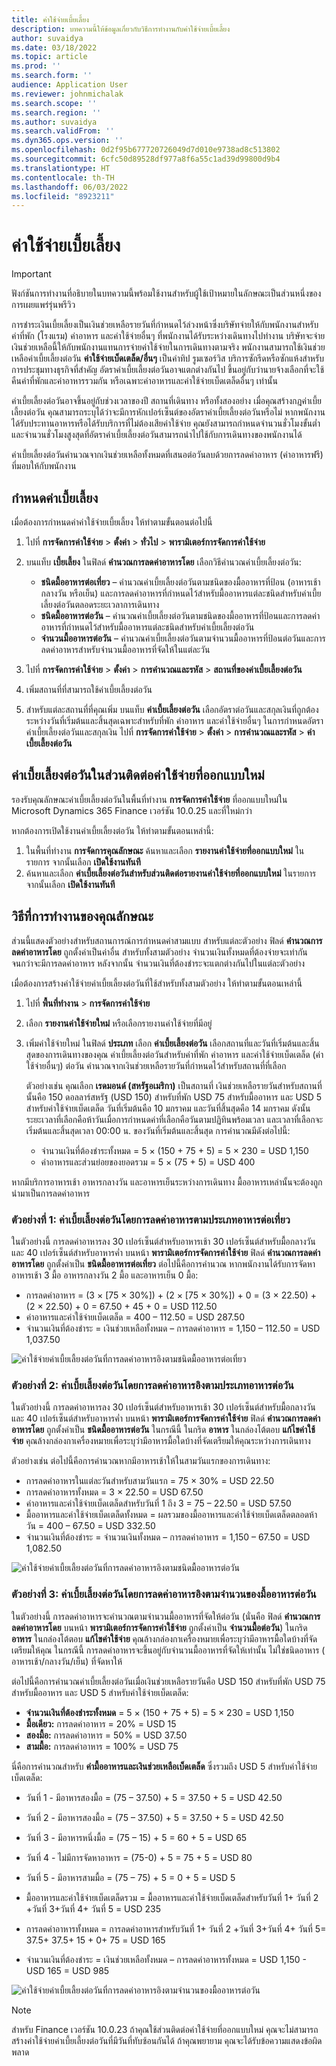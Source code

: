 ```yaml
---
title: ค่าใช้จ่ายเบี้ยเลี้ยง
description: บทความนี้ให้ข้อมูลเกี่ยวกับวิธีการทำงานกับค่าใช้จ่ายเบี้ยเลี้ยง
author: suvaidya
ms.date: 03/18/2022
ms.topic: article
ms.prod: ''
ms.search.form: ''
audience: Application User
ms.reviewer: johnmichalak
ms.search.scope: ''
ms.search.region: ''
ms.author: suvaidya
ms.search.validFrom: ''
ms.dyn365.ops.version: ''
ms.openlocfilehash: 0d2f95b677720726049d7d010e9738ad8c513802
ms.sourcegitcommit: 6cfc50d89528df977a8f6a55c1ad39d99800d9b4
ms.translationtype: HT
ms.contentlocale: th-TH
ms.lasthandoff: 06/03/2022
ms.locfileid: "8923211"
---
```

# <a name="per-diem-expenses"></a>ค่าใช้จ่ายเบี้ยเลี้ยง

> [!IMPORTANT] 
> ฟังก์ชันการทำงานที่อธิบายในบทความนี้พร้อมใช้งานสำหรับผู้ใช้เป้าหมายในลักษณะเป็นส่วนหนึ่งของการเผยแพร่รุ่นพรีวิว

การชำระเงินเบี้ยเลี้ยงเป็นเงินช่วยเหลือรายวันที่กำหนดไว้ล่วงหน้าซึ่งบริษัทจ่ายให้กับพนักงานสำหรับค่าที่พัก (โรงแรม) ค่าอาหาร และค่าใช้จ่ายอื่นๆ ที่พนักงานได้รับระหว่างเดินทางไปทำงาน บริษัทจะจ่ายเงินช่วยเหลือนี้ให้กับพนักงานแทนการจ่ายค่าใช้จ่ายในการเดินทางตามจริง พนักงานสามารถใช้เงินช่วยเหลือค่าเบี้ยเลี้ยงต่อวัน **ค่าใช้จ่ายเบ็ดเตล็ด/อื่นๆ** เป็นค่าทิป รูมเซอร์วิส บริการซักรีดหรือซักแห้งสำหรับการประชุมทางธุรกิจที่สำคัญ อัตราค่าเบี้ยเลี้ยงต่อวันอาจแตกต่างกันไป ขึ้นอยู่กับว่านายจ้างเลือกที่จะใช้คืนค่าที่พักและค่าอาหารรวมกัน หรือเฉพาะค่าอาหารและค่าใช้จ่ายเบ็ดเตล็ดอื่นๆ เท่านั้น

ค่าเบี้ยเลี้ยงต่อวันอาจขึ้นอยู่กับช่วงเวลาของปี สถานที่เดินทาง หรือทั้งสองอย่าง เมื่อคุณสร้างกฎค่าเบี้ยเลี้ยงต่อวัน คุณสามารถระบุได้ว่าจะมีการหักเปอร์เซ็นต์ของอัตราค่าเบี้ยเลี้ยงต่อวันหรือไม่ หากพนักงานได้รับประทานอาหารหรือได้รับบริการที่ไม่ต้องเสียค่าใช้จ่าย คุณยังสามารถกำหนดจำนวนชั่วโมงขั้นต่ำและจำนวนชั่วโมงสูงสุดที่อัตราค่าเบี้ยเลี้ยงต่อวันสามารถนำไปใช้กับการเดินทางของพนักงานได้

ค่าเบี้ยเลี้ยงต่อวันคำนวณจากเงินช่วยเหลือทั้งหมดที่เสนอต่อวันลบด้วยการลดค่าอาหาร (ค่าอาหารฟรี) ที่มอบให้กับพนักงาน

## <a name="configure-per-diems"></a>กำหนดค่าเบี้ยเลี้ยง

เมื่อต้องการกำหนดค่าค่าใช้จ่ายเบี้ยเลี้ยง ให้ทำตามขั้นตอนต่อไปนี้

1. ไปที่ **การจัดการค่าใช้จ่าย** \> **ตั้งค่า** \> **ทั่วไป** \> **พารามิเตอร์การจัดการค่าใช้จ่าย**
2. บนแท็บ **เบี้ยเลี้ยง** ในฟิลด์ **คำนวณการลดค่าอาหารโดย** เลือกวิธีคำนวณค่าเบี้ยเลี้ยงต่อวัน:

    - **ชนิดมื้ออาหารต่อเที่ยว** – คำนวณค่าเบี้ยเลี้ยงต่อวันตามชนิดของมื้ออาหารที่ป้อน (อาหารเช้า กลางวัน หรือเย็น) และการลดค่าอาหารที่กำหนดไว้สำหรับมื้ออาหารแต่ละชนิดสำหรับค่าเบี้ยเลี้ยงต่อวันตลอดระยะเวลาการเดินทาง
    - **ชนิดมื้ออาหารต่อวัน** – คำนวณค่าเบี้ยเลี้ยงต่อวันตามชนิดของมื้ออาหารที่ป้อนและการลดค่าอาหารที่กำหนดไว้สำหรับมื้ออาหารแต่ละชนิดสำหรับค่าเบี้ยเลี้ยงต่อวัน
    - **จำนวนมื้ออาหารต่อวัน** – คำนวณค่าเบี้ยเลี้ยงต่อวันตามจำนวนมื้ออาหารที่ป้อนต่อวันและการลดค่าอาหารสำหรับจำนวนมื้ออาหารที่จัดให้ในแต่ละวัน

3. ไปที่ **การจัดการค่าใช้จ่าย** \> **ตั้งค่า** \> **การคำนวณและรหัส** \> **สถานที่ของค่าเบี้ยเลี้ยงต่อวัน**
4. เพิ่มสถานที่ที่สามารถใช้ค่าเบี้ยเลี้ยงต่อวัน
5. สำหรับแต่ละสถานที่ที่คุณเพิ่ม บนแท็บ **ค่าเบี้ยเลี้ยงต่อวัน** เลือกอัตราต่อวันและสกุลเงินที่ถูกต้องระหว่างวันที่เริ่มต้นและสิ้นสุดเฉพาะสำหรับที่พัก ค่าอาหาร และค่าใช้จ่ายอื่นๆ ในการกำหนดอัตราค่าเบี้ยเลี้ยงต่อวันและสกุลเงิน ไปที่ **การจัดการค่าใช้จ่าย** \> **ตั้งค่า** \> **การคำนวณและรหัส** \> **ค่าเบี้ยเลี้ยงต่อวัน**

## <a name="per-diems-in-the-reimagined-expense-interface"></a>ค่าเบี้ยเลี้ยงต่อวันในส่วนติดต่อค่าใช้จ่ายที่ออกแบบใหม่

รองรับคุณลักษณะค่าเบี้ยเลี้ยงต่อวันในพื้นที่ทำงาน **การจัดการค่าใช้จ่าย** ที่ออกแบบใหม่ใน Microsoft Dynamics 365 Finance เวอร์ชัน 10.0.25 และที่ใหม่กว่า

หากต้องการเปิดใช้งานค่าเบี้ยเลี้ยงต่อวัน ให้ทำตามขั้นตอนเหล่านี้:

1. ในพื้นที่ทำงาน **การจัดการคุณลักษณะ** ค้นหาและเลือก **รายงานค่าใช้จ่ายที่ออกแบบใหม่** ในรายการ จากนั้นเลือก **เปิดใช้งานทันที**
2. ค้นหาและเลือก **ค่าเบี้ยเลี้ยงต่อวันสำหรับส่วนติดต่อรายงานค่าใช้จ่ายที่ออกแบบใหม่** ในรายการ จากนั้นเลือก **เปิดใช้งานทันที**

## <a name="how-the-feature-works"></a>วิธีที่การทำงานของคุณลักษณะ

ส่วนนี้แสดงตัวอย่างสำหรับสถานการณ์การกำหนดค่าสามแบบ สำหรับแต่ละตัวอย่าง ฟิลด์ **คำนวณการลดค่าอาหารโดย** ถูกตั้งค่าเป็นค่าอื่น สำหรับทั้งสามตัวอย่าง จำนวนเงินทั้งหมดที่ต้องจ่ายจะเท่ากันจนกว่าจะมีการลดค่าอาหาร หลังจากนั้น จำนวนเงินที่ต้องชำระจะแตกต่างกันไปในแต่ละตัวอย่าง

เมื่อต้องการสร้างค่าใช้จ่ายค่าเบี้ยเลี้ยงต่อวันที่ใช้สำหรับทั้งสามตัวอย่าง ให้ทำตามขั้นตอนเหล่านี้

1. ไปที่ **พื้นที่ทำงาน** \> **การจัดการค่าใช้จ่าย**
2. เลือก **รายงานค่าใช้จ่ายใหม่** หรือเลือกรายงานค่าใช้จ่ายที่มีอยู่
3. เพิ่มค่าใช้จ่ายใหม่ ในฟิลด์ **ประเภท** เลือก **ค่าเบี้ยเลี้ยงต่อวัน** เลือกสถานที่และวันที่เริ่มต้นและสิ้นสุดของการเดินทางของคุณ ค่าเบี้ยเลี้ยงต่อวันสำหรับค่าที่พัก ค่าอาหาร และค่าใช้จ่ายเบ็ดเตล็ด (ค่าใช้จ่ายอื่นๆ) ต่อวัน คำนวณจากเงินช่วยเหลือรายวันที่กำหนดไว้สำหรับสถานที่ที่เลือก

    ตัวอย่างเช่น คุณเลือก **เรดมอนด์ (สหรัฐอเมริกา)** เป็นสถานที่ เงินช่วยเหลือรายวันสำหรับสถานที่นั้นคือ 150 ดอลลาร์สหรัฐ (USD 150) สำหรับที่พัก USD 75 สำหรับมื้ออาหาร และ USD 5 สำหรับค่าใช้จ่ายเบ็ดเตล็ด วันที่เริ่มต้นคือ 10 มกราคม และวันที่สิ้นสุดคือ 14 มกราคม ดังนั้น ระยะเวลาที่เลือกคือห้าวันเมื่อการกำหนดค่าที่เลือกคือวันตามปฏิทินพร้อมเวลา และเวลาที่เลือกจะเริ่มต้นและสิ้นสุดเวลา 00:00 น. ของวันที่เริ่มต้นและสิ้นสุด การคำนวณมีดังต่อไปนี้:

    - จำนวนเงินที่ต้องชำระทั้งหมด = 5 × (150 + 75 + 5) = 5 × 230 = USD 1,150
    - ค่าอาหารและส่วนย่อยของยอดรวม = 5 × (75 + 5) = USD 400

หากมีบริการอาหารเช้า อาหารกลางวัน และอาหารเย็นระหว่างการเดินทาง มื้ออาหารเหล่านั้นจะต้องถูกนำมาเป็นการลดค่าอาหาร

### <a name="example-1-per-diem-where-meal-reductions-are-based-on-meal-type-per-trip"></a>ตัวอย่างที่ 1: ค่าเบี้ยเลี้ยงต่อวันโดยการลดค่าอาหารตามประเภทอาหารต่อเที่ยว

ในตัวอย่างนี้ การลดค่าอาหารลง 30 เปอร์เซ็นต์สำหรับอาหารเช้า 30 เปอร์เซ็นต์สำหรับมื้อกลางวัน และ 40 เปอร์เซ็นต์สำหรับอาหารค่ำ บนหน้า **พารามิเตอร์การจัดการค่าใช้จ่าย** ฟิลด์ **คำนวณการลดค่าอาหารโดย** ถูกตั้งค่าเป็น **ชนิดมื้ออาหารต่อเที่ยว** ต่อไปนี้คือการคำนวณ หากพนักงานได้รับการจัดหาอาหารเช้า 3 มื้อ อาหารกลางวัน 2 มื้อ และอาหารเย็น 0 มื้อ:

- การลดค่าอาหาร = (3 × \[75 × 30%\]) + (2 × \[75 × 30%\]) + 0 = (3 × 22.50) + (2 × 22.50) + 0 = 67.50 + 45 + 0 = USD 112.50
- ค่าอาหารและค่าใช้จ่ายเบ็ดเตล็ด = 400 – 112.50 = USD 287.50
- จำนวนเงินที่ต้องชำระ = เงินช่วยเหลือทั้งหมด – การลดค่าอาหาร = 1,150 – 112.50 = USD 1,037.50

![ค่าใช้จ่ายค่าเบี้ยเลี้ยงต่อวันที่การลดค่าอาหารอิงตามชนิดมื้ออาหารต่อเที่ยว](media/1-meal-type-per-trip.png)

### <a name="example-2-per-diem-where-meal-reductions-are-based-on-meal-type-per-day"></a>ตัวอย่างที่ 2: ค่าเบี้ยเลี้ยงต่อวันโดยการลดค่าอาหารอิงตามประเภทอาหารต่อวัน

ในตัวอย่างนี้ การลดค่าอาหารลง 30 เปอร์เซ็นต์สำหรับอาหารเช้า 30 เปอร์เซ็นต์สำหรับมื้อกลางวัน และ 40 เปอร์เซ็นต์สำหรับอาหารค่ำ บนหน้า **พารามิเตอร์การจัดการค่าใช้จ่าย** ฟิลด์ **คำนวณการลดค่าอาหารโดย** ถูกตั้งค่าเป็น **ชนิดมื้ออาหารต่อวัน** ในกรณีนี้ ในกริด **อาหาร** ในกล่องโต้ตอบ **แก้ไขค่าใช้จ่าย** คุณล้างกล่องกาเครื่องหมายเพื่อระบุว่ามีอาหารมื้อใดบ้างที่จัดเตรียมให้คุณระหว่างการเดินทาง

ตัวอย่างเช่น ต่อไปนี้คือการคำนวณหากมีอาหารเช้าให้ในสามวันแรกของการเดินทาง:

- การลดค่าอาหารในแต่ละวันสำหรับสามวันแรก = 75 × 30% = USD 22.50
- การลดค่าอาหารทั้งหมด = 3 × 22.50 = USD 67.50
- ค่าอาหารและค่าใช้จ่ายเบ็ดเตล็ดสำหรับวันที่ 1 ถึง 3 = 75 – 22.50 = USD 57.50
- มื้ออาหารและค่าใช้จ่ายเบ็ดเตล็ดทั้งหมด = ผลรวมของมื้ออาหารและค่าใช้จ่ายเบ็ดเตล็ดตลอดห้าวัน = 400 – 67.50 = USD 332.50
- จำนวนเงินที่ต้องชำระ = จำนวนเงินทั้งหมด – การลดค่าอาหาร = 1,150 – 67.50 = USD 1,082.50

![ค่าใช้จ่ายค่าเบี้ยเลี้ยงต่อวันที่การลดค่าอาหารอิงตามชนิดมื้ออาหารต่อวัน](media/2-meal-type-per-day.png)

### <a name="example-3-per-diem-where-meal-reductions-are-based-on-number-of-meals-per-day"></a>ตัวอย่างที่ 3: ค่าเบี้ยเลี้ยงต่อวันโดยการลดค่าอาหารอิงตามจำนวนของมื้ออาหารต่อวัน

ในตัวอย่างนี้ การลดค่าอาหารจะคำนวณตามจำนวนมื้ออาหารที่จัดให้ต่อวัน (นั่นคือ ฟิลด์ **คำนวณการลดค่าอาหารโดย** บนหน้า **พารามิเตอร์การจัดการค่าใช้จ่าย** ถูกตั้งค่าเป็น **จำนวนมื้อต่อวัน**) ในกริด **อาหาร** ในกล่องโต้ตอบ **แก้ไขค่าใช้จ่าย** คุณล้างกล่องกาเครื่องหมายเพื่อระบุว่ามีอาหารมื้อใดบ้างที่จัดเตรียมให้คุณ
ในกรณีนี้ การลดค่าอาหารจะขึ้นอยู่กับจำนวนมื้ออาหารที่จัดให้เท่านั้น ไม่ใช่ชนิดอาหาร ( อาหารเช้า/กลางวัน/เย็น) ที่จัดหาให้

ต่อไปนี้คือการคำนวณค่าเบี้ยเลี้ยงต่อวันเมื่อเงินช่วยเหลือรายวันคือ USD 150 สำหรับที่พัก USD 75 สำหรับมื้ออาหาร และ USD 5 สำหรับค่าใช้จ่ายเบ็ดเตล็ด:

- **จำนวนเงินที่ต้องชำระทั้งหมด** = 5 × (150 + 75 + 5) = 5 × 230 = USD 1,150
- **มื้อเดียว:** การลดค่าอาหาร = 20% = USD 15
- **สองมื้อ:** การลดค่าอาหาร = 50% = USD 37.50
- **สามมื้อ:** การลดค่าอาหาร = 100% = USD 75

นี่คือการคำนวณสำหรับ **ค่ามื้ออาหารและเงินช่วยเหลือเบ็ดเตล็ด** ซึ่งรวมถึง USD 5 สำหรับค่าใช้จ่ายเบ็ดเตล็ด:

- วันที่ 1 - มีอาหารสองมื้อ = (75 – 37.50) + 5 = 37.50 + 5 = USD 42.50
- วันที่ 2 - มีอาหารสองมื้อ = (75 – 37.50) + 5 = 37.50 + 5 = USD 42.50
- วันที่ 3 - มีอาหารหนึ่งมื้อ = (75 – 15) + 5 = 60 + 5 = USD 65
- วันที่ 4 - ไม่มีการจัดหาอาหาร = (75-0) + 5 = 75 + 5 = USD 80
- วันที่ 5 - มีอาหารสามมื้อ = (75 – 75) + 5 = 0 + 5 = USD 5

- มื้ออาหารและค่าใช้จ่ายเบ็ดเตล็ดรวม = มื้ออาหารและค่าใช้จ่ายเบ็ดเตล็ดสำหรับวันที่ 1+ วันที่ 2 +วันที่ 3+วันที่ 4+ วันที่ 5 = USD 235
- การลดค่าอาหารทั้งหมด = การลดค่าอาหารสำหรับวันที่ 1+ วันที่ 2 +วันที่ 3+วันที่ 4+ วันที่ 5= 37.5+ 37.5+ 15 + 0+ 75 = USD 165
- จำนวนเงินที่ต้องชำระ = เงินช่วยเหลือทั้งหมด – การลดค่าอาหารทั้งหมด = USD 1,150 - USD 165 = USD 985

![ค่าใช้จ่ายค่าเบี้ยเลี้ยงต่อวันที่การลดค่าอาหารอิงตามจำนวนของมื้ออาหารต่อวัน](media/3-number-of-meals-per-day.png)

> [!NOTE]
> สำหรับ Finance เวอร์ชัน 10.0.23 ถ้าคุณใช้ส่วนติดต่อค่าใช้จ่ายที่ออกแบบใหม่ คุณจะไม่สามารถสร้างค่าใช้จ่ายค่าเบี้ยเลี้ยงต่อวันที่มีวันที่ทับซ้อนกันได้ ถ้าคุณพยายาม คุณจะได้รับข้อความแสดงข้อผิดพลาด

